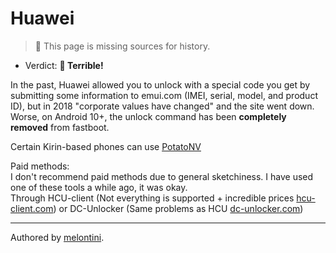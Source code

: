 # Huawei

> 🧹 This page is missing sources for history.

- Verdict: **🍅 Terrible!**

In the past, Huawei allowed you to unlock with a special code you get by submitting some information to emui.com (IMEI, serial, model, and product ID), but in 2018 "corporate values have changed" and the site went down. <br/>
Worse, on Android 10+, the unlock command has been **completely removed** from fastboot.

Certain Kirin-based phones can use [PotatoNV]

Paid methods:<br/>
I don't recommend paid methods due to general sketchiness. I have used one of these tools a while ago, it was okay.<br/>
Through HCU-client (Not everything is supported + incredible prices [hcu-client.com]) or DC-Unlocker (Same problems as HCU [dc-unlocker.com])

***
Authored by [melontini](https://github.com/melontini).

[PotatoNV]:/README.md#kirin
[hcu-client.com]:https://hcu-client.com/buy/
[dc-unlocker.com]:https://www.dc-unlocker.com/buy
